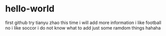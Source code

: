 # hello-world
first github try
tianyu zhao
this time 
i will add more information 
i like football
no i like soccor
i do not know what to add
just some ramdom things
hahaha
